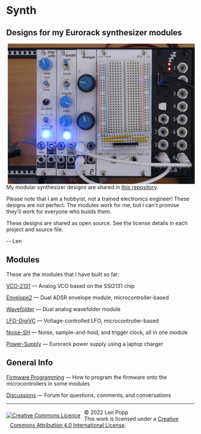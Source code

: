 # Synth

## Designs for my Eurorack synthesizer modules

<img src="https://raw.githubusercontent.com/Len42/Synth/main/docs/synth-photo.jpg" width=500px style="float:right">

My modular synthesizer designs are shared in [this repository](https://github.com/Len42/Synth).

Please note that I am a hobbyist, not a trained electronics engineer! These designs are not perfect. The modules work for me, but I can't promise they'll work for everyone who builds them.

These designs are shared as open source. See the license details in each project and source file.

-- Len

## Modules

These are the modules that I have built so far:

[VCO-2131](https://github.com/Len42/Synth/tree/main/modules/VCO-2131) &mdash; Analog VCO based on the SSI2131 chip

[Envelope2](https://github.com/Len42/Synth/tree/main/modules/Envelope2) &mdash; Dual ADSR envelope module, microcontroller-based

[Wavefolder](https://github.com/Len42/Synth/tree/main/modules/Wavefolder) &mdash; Dual analog wavefolder module

[LFO-DigiVC](https://github.com/Len42/Synth/tree/main/modules/LFO-DigiVC) &mdash; Voltage-controlled LFO, microcontroller-based

[Noise-SH](https://github.com/Len42/Synth/tree/main/modules/Noise-SH) &mdash; Noise, sample-and-hold, and trigger clock, all in one module

[Power-Supply](https://github.com/Len42/Synth/tree/main/modules/Power-Supply) &mdash; Eurorack power supply using a laptop charger

## General Info

[Firmware Programming](firmware-programming.html) &mdash; How to program the firmware onto the microcontrollers in some modules

[Discussions](https://github.com/Len42/Synth/discussions) &mdash; Forum for questions, comments, and conversations

<hr /><div><div style="float:left; padding-right:10px;"><a rel="license" href="http://creativecommons.org/licenses/by/4.0/"><img alt="Creative Commons Licence" style="border-width:0; padding-top:8px;" src="https://i.creativecommons.org/l/by/4.0/88x31.png" /></a></div><div style="padding-left:10px;">© 2022 Len Popp<br />This work is licensed under a <a rel="license" href="http://creativecommons.org/licenses/by/4.0/">Creative Commons Attribution 4.0 International License</a>.</div></div>
